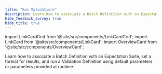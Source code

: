 ```yaml
---
title: "Run Validations"
description: Learn how to associate a Batch Definition with an Expectation Suite, set a format for results, and run a Validation Definition using default parameters or parameters provided at runtime.
hide_feedback_survey: true
hide_title: true
---
```


import LinkCardGrid from '@site/src/components/LinkCardGrid';
import LinkCard from '@site/src/components/LinkCard';
import OverviewCard from '@site/src/components/OverviewCard';

<OverviewCard title={frontMatter.title}>
  Learn how to associate a Batch Definition with an Expectation Suite, set a format for results, and run a Validation Definition using default parameters or parameters provided at runtime.
</OverviewCard>


<LinkCardGrid>

  <LinkCard 
    topIcon 
    label="Create a Validation Definition"
    description="Use a Validation Definition to associate a Batch Definition with an Expectation Suite."
    to="/core/run_validations/create_a_validation_definition" 
    icon="/img/expectation_icon.svg" 
  />

  <LinkCard 
    topIcon 
    label="Run a Validation Definition"
    description="Run a Validation Definition using predefined defaults or parameters defined at runtime."
    to="/core/run_validations/run_a_validation_definition" 
    icon="/img/expectation_icon.svg" 
  />

</LinkCardGrid>